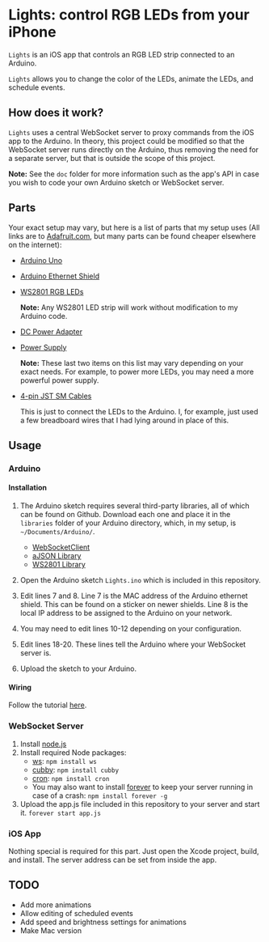 # Lights: control RGB LEDs from your iPhone #

`Lights` is an iOS app that controls an RGB LED strip connected to an Arduino.

`Lights` allows you to change the color of the LEDs, animate the LEDs, and schedule events.

## How does it work? ##

`Lights` uses a central WebSocket server to proxy commands from the iOS app to the Arduino. In theory, this project could be modified so that the WebSocket server runs directly on the Arduino, thus removing the need for a separate server, but that is outside the scope of this project.

**Note:** See the `doc` folder for more information such as the app's API in case you wish to code your own Arduino sketch or WebSocket server.

## Parts ##

Your exact setup may vary, but here is a list of parts that my setup uses (All links are to [Adafruit.com](http://adafruit.com), but many parts can be found cheaper elsewhere on the internet):

* [Arduino Uno](https://www.adafruit.com/products/50)
* [Arduino Ethernet Shield](https://www.adafruit.com/products/201)
* [WS2801 RGB LEDs](https://www.adafruit.com/products/322)
	
	**Note:** Any WS2801 LED strip will work without modification to my Arduino code.
* [DC Power Adapter](https://www.adafruit.com/products/368)
* [Power Supply](https://www.adafruit.com/products/276)

	**Note:** These last two items on this list may vary depending on your exact needs. For example, to power more LEDs, you may need a more powerful power supply.
* [4-pin JST SM Cables](https://www.adafruit.com/products/578)

	This is just to connect the LEDs to the Arduino. I, for example, just used a few breadboard wires that I had lying around in place of this.



## Usage ##

### Arduino ###

#### Installation ####

1. The Arduino sketch requires several third-party libraries, all of which can be found on Github. Download each one and place it in the `libraries` folder of your Arduino directory, which, in my setup, is `~/Documents/Arduino/`.
	* [WebSocketClient](https://github.com/hadleyrich/ArduinoWebsocketClient)
	* [aJSON Library](https://github.com/interactive-matter/aJson)
	* [WS2801 Library](https://github.com/adafruit/Adafruit-WS2801-Library)
	
2. Open the Arduino sketch `Lights.ino` which is included in this repository.
3. Edit lines 7 and 8. Line 7 is the MAC address of the Arduino ethernet shield. This can be found on a sticker on newer shields. Line 8 is the local IP address to be assigned to the Arduino on your network.
4. You may need to edit lines 10-12 depending on your configuration.
5. Edit lines 18-20. These lines tell the Arduino where your WebSocket server is.
6. Upload the sketch to your Arduino.

#### Wiring ####

Follow the tutorial [here](http://learn.adafruit.com/12mm-led-pixels/wiring).

### WebSocket Server ###

1. Install [node.js](http://nodejs.org)
2. Install required Node packages:
	* [ws](https://github.com/einaros/ws): 
		```npm install ws```
	* [cubby](https://github.com/icodeforlove/node-cubby): 
		```npm install cubby```
	* [cron](https://github.com/ncb000gt/node-cron): 
		```npm install cron```
	* You may also want to install [forever](https://github.com/nodejitsu/forever) to keep your server running in case of a crash: 
		```npm install forever -g```
3. Upload the app.js file included in this repository to your server and start it.
	```forever start app.js```
	
### iOS App ###

Nothing special is required for this part. Just open the Xcode project, build, and install. The server address can be set from inside the app.

## TODO ##

* Add more animations
* Allow editing of scheduled events
* Add speed and brightness settings for animations
* Make Mac version